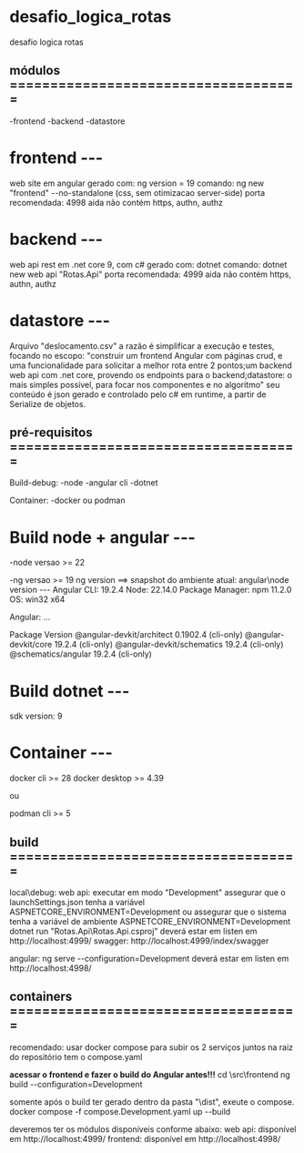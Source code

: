 # desafio_logica_rotas
desafio logica rotas

## módulos ====================================
-frontend
-backend
-datastore

# frontend ---
web site em angular
gerado com: ng version = 19
comando: ng new "frontend" --no-standalone
(css, sem otimizacao server-side)
porta recomendada: 4998
aida não contém https, authn, authz

# backend ---
web api rest em .net core 9, com c#
gerado com: dotnet
comando: dotnet new web api "Rotas.Api"
porta recomendada: 4999
aida não contém https, authn, authz

# datastore ---
Arquivo "deslocamento.csv"
a razão é simplificar a execução e testes, focando no escopo: "construir um frontend Angular com páginas crud, e uma funcionalidade para solicitar a melhor rota entre 2 pontos;um backend web api com .net core, provendo os endpoints para o backend;datastore: o mais simples possível, para focar nos componentes e no algoritmo"
seu conteúdo é json gerado e controlado pelo c# em runtime, a partir de Serialize de objetos.


## pré-requisitos ====================================

Build-debug:
-node
-angular cli
-dotnet

Container:
-docker ou podman

# Build node + angular ---

-node versao >= 22

-ng versao >= 19
ng version ==> snapshot do ambiente atual:
angular\node version ---
Angular CLI: 19.2.4
Node: 22.14.0
Package Manager: npm 11.2.0
OS: win32 x64

Angular:
...

Package                      Version
@angular-devkit/architect    0.1902.4 (cli-only)
@angular-devkit/core         19.2.4 (cli-only)
@angular-devkit/schematics   19.2.4 (cli-only)
@schematics/angular          19.2.4 (cli-only)

# Build dotnet ---
sdk version: 9


# Container ---

docker cli >= 28
docker desktop >= 4.39

ou 

podman cli >= 5


## build ====================================

local\debug:
web api:
	executar em modo "Development"
	assegurar que o launchSettings.json tenha a variável ASPNETCORE_ENVIRONMENT=Development
	ou assegurar que o sistema tenha a variável de ambiente ASPNETCORE_ENVIRONMENT=Development
	dotnet run "Rotas.Api\Rotas.Api.csproj"
	deverá estar em listen em http://localhost:4999/
	swagger: http://localhost:4999/index/swagger
	
angular:
	ng serve --configuration=Development
	deverá estar em listen em http://localhost:4998/


## containers ====================================
recomendado: usar docker compose para subir os 2 serviços juntos
na raiz do repositório tem o compose.yaml

**acessar o frontend e fazer o build do Angular antes!!!**
cd \src\frontend
ng build --configuration=Development

somente após o build ter gerado dentro da pasta "\dist", exeute o compose.
docker compose -f compose.Development.yaml up --build

deveremos ter os módulos disponíveis conforme abaixo:
	web api: disponível em http://localhost:4999/
	frontend: disponível em http://localhost:4998/

